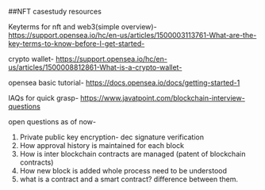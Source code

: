 ##NFT casestudy resources

Keyterms for nft and web3(simple overview)-
https://support.opensea.io/hc/en-us/articles/1500003113761-What-are-the-key-terms-to-know-before-I-get-started-

crypto wallet- https://support.opensea.io/hc/en-us/articles/1500008812861-What-is-a-crypto-wallet-

opensea basic tutorial- https://docs.opensea.io/docs/getting-started-1

IAQs for quick grasp- https://www.javatpoint.com/blockchain-interview-questions

open questions as of now-
1. Private public key encryption- dec signature verification 
2. How approval history is maintained for each block
3. How is inter blockchain contracts are managed (patent of blockchain contracts)
4. How new block is added whole process need to be understood
5. what is a contract and a smart contract? difference between them.

